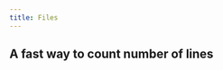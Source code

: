 ```yaml
---
title: Files
---
```


## A fast way to count number of lines

```{.input include=code/files01.nim startLine=1 endLine=9}
```
